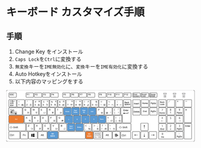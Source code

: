 # キーボード カスタマイズ手順
## 手順
1. Change Key をインストール
2. `Caps Lock`を`Ctrl`に変換する
3. `無変換`キーを`IME無効化`に、`変換`キーを`IME有効化`に変換する
4. Auto Hotkeyをインストール
5. 以下内容のマッピングをする

![](..\img\キーマップ1.png)


